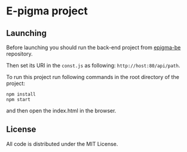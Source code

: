 # E-pigma project

## Launching 

Before launching you should run the back-end project from [epigma-be](https://github.com/knidarkness/epigma-be) repository.

Then set its URI in the ```const.js``` as following: ```http://host:80/api/path```.

To run this project run following commands in the root directory of the project:

```
npm install
npm start
```
and then open the index.html in the browser.

## License

All code is distributed under the MIT License.
